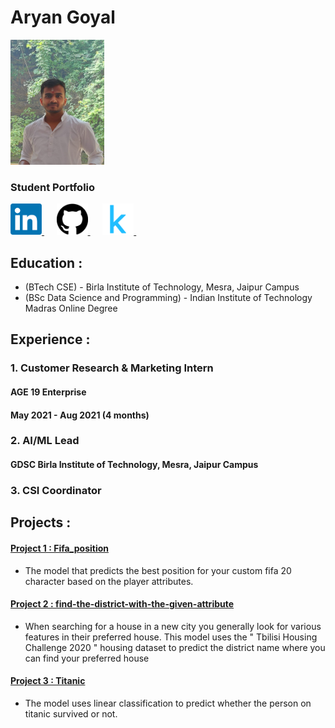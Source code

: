 # Aryan Goyal 

<img src="/images/dp.jpeg" height="200" width="150" >


### Student Portfolio
<a href="https://www.linkedin.com/in/aryan-goyal-4961981bb/">
  <img src="/images/download.png" width="50" height="50">
</a>&nbsp;&nbsp;&nbsp;&nbsp;
<a href="https://github.com/aryangoyalag">
  <img src="/images/download (1).png" width="50" height="50">
</a>&nbsp;&nbsp;&nbsp;&nbsp;
<a href="https://www.kaggle.com/aryangoyal">
  <img src="/images/download (2).png" width="50" height="50">
</a>&nbsp;&nbsp;&nbsp;&nbsp;

## Education :
- (BTech CSE) - Birla Institute of Technology, Mesra, Jaipur Campus
- (BSc Data Science and Programming) - Indian Institute of Technology Madras Online Degree

## Experience :
### 1. Customer Research & Marketing Intern
####   AGE 19 Enterprise
####  May 2021 - Aug 2021 (4 months)

### 2. AI/ML Lead 
#### GDSC Birla Institute of Technology, Mesra, Jaipur Campus

### 3. CSI Coordinator

## Projects :
#### [Project 1 : Fifa_position](https://github.com/aryangoyalag/Fifa_position) 

- The model that predicts the best position for your custom fifa 20 character based on the player attributes.

#### [Project 2 : find-the-district-with-the-given-attribute](https://github.com/aryangoyalag/find-the-district-with-the-given-attributes)

- When searching for a house in a new city you generally look for various features in their preferred house. This model uses the " Tbilisi Housing Challenge 2020 " housing dataset to predict the district name where you can find your preferred house

#### [Project 3 : Titanic](https://github.com/aryangoyalag/titanic)

- The model uses linear classification to predict whether the person on titanic survived or not.


